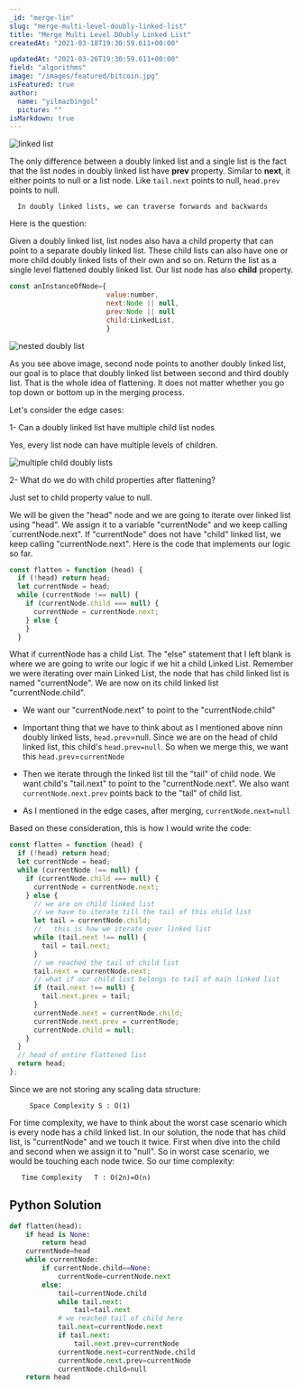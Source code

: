 ```yaml
---
_id: "merge-lin"
slug: "merge-multi-level-doubly-linked-list"
title: "Merge Multi Level DOubly Linked List"
createdAt: "2021-03-18T19:30:59.611+00:00"

updatedAt: "2021-03-26T19:30:59.611+00:00"
field: "algorithms"
image: "/images/featured/bitcoin.jpg"
isFeatured: true
author:
  name: "yilmazbingol"
  picture: ""
isMarkdown: true
---
```


![linked list](linked-list-like.jpg)

The only difference between a doubly linked list and a single list is the fact that the list nodes in doubly linked list have **prev** property. Similar to **next**, it either points to null or a list node. Like `tail.next` points to null, `head.prev` points to null.

      In doubly linked lists, we can traverse forwards and backwards

Here is the question:

Given a doubly linked list, list nodes also hava a child property that can point to a separate doubly linked list. These child lists can also have one or more child doubly linked lists of their own and so on. Return the list as a single level flattened doubly linked list. Our list node has also **child** property.

```js
const anInstanceOfNode={
                        value:number,
                        next:Node || null,
                        prev:Node || null
                        child:LinkedList,
                        }
```

![nested doubly list](nested-doubly-list.png)

As you see above image, second node points to another doubly linked list, our goal is to place that doubly linked list between second and third doubly list. That is the whole idea of flattening. It does not matter whether you go top down or bottom up in the merging process.

Let's consider the edge cases:

1- Can a doubly linked list have multiple child list nodes

Yes, every list node can have multiple levels of children.

![multiple child doubly lists](multiple-child-nodes.png)

2- What do we do with child properties after flattening?

Just set to child property value to null.

We will be given the "head" node and we are going to iterate over linked list using "head". We assign it to a variable "currentNode" and we keep calling `currentNode.next". If "currentNode" does not have "child" linked list, we keep calling "currentNode.next". Here is the code that implements our logic so far.

```js
const flatten = function (head) {
  if (!head) return head;
  let currentNode = head;
  while (currentNode !== null) {
    if (currentNode.child === null) {
      currentNode = currentNode.next;
    } else {
    }
  }
```

What if currentNode has a child List. The "else" statement that I left blank is where we are going to write our logic if we hit a child Linked List. Remember we were iterating over main Linked List, the node that has child linked list is named "currentNode". We are now on its child linked list "currentNode.child".

- We want our "currentNode.next" to point to the "currentNode.child"

- Important thing that we have to think about as I mentioned above ninn doubly linked lists, `head.prev`=null. Since we are on the head of child linked list, this child's `head.prev=null`. So when we merge this, we want this `head.prev`=`currentNode`

- Then we iterate through the linked list till the "tail" of child node. We want child's "tail.next" to point to the "currentNode.next". We also want `currentNode.next.prev` points back to the "tail" of child list.

- As I mentioned in the edge cases, after merging, `currentNode.next=null`

Based on these consideration, this is how I would write the code:

```js
const flatten = function (head) {
  if (!head) return head;
  let currentNode = head;
  while (currentNode !== null) {
    if (currentNode.child === null) {
      currentNode = currentNode.next;
    } else {
      // we are on child linked list
      // we have to iterate till the tail of this child list
      let tail = currentNode.child;
      //   this is how we iterate over linked list
      while (tail.next !== null) {
        tail = tail.next;
      }
      // we reached the tail of child list
      tail.next = currentNode.next;
      // what if our child list belongs to tail of main linked list
      if (tail.next !== null) {
        tail.next.prev = tail;
      }
      currentNode.next = currentNode.child;
      currentNode.next.prev = currentNode;
      currentNode.child = null;
    }
  }
  // head of entire flattened list
  return head;
};
```

Since we are not storing any scaling data structure:

         Space Complexity S : O(1)

For time complexity, we have to think about the worst case scenario which is every node has a child linked list. In our solution, the node that has child list, is "currentNode" and we touch it twice. First when dive into the child and second when we assign it to "null". So in worst case scenario, we would be touching each node twice. So our time complexity:

       Time Complexity   T : O(2n)=O(n)

## Python Solution

```py
def flatten(head):
    if head is None:
        return head
    currentNode=head
    while currentNode:
        if currentNode.child==None:
            currentNode=currentNode.next
        else:
            tail=currentNode.child
            while tail.next:
                tail=tail.next
            # we reached tail of child here
            tail.next=currentNode.next
            if tail.next:
                tail.next.prev=currentNode
            currentNode.next=currentNode.child
            currentNode.next.prev=currentNode
            currentNode.child=null
    return head
```
